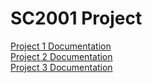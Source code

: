 # SC2001 Project
 
[Project 1 Documentation](https://github.com/edward62740/SC2001-Project/blob/main/Project1/README.md)
<br>
[Project 2 Documentation](https://github.com/edward62740/SC2001-Project/blob/main/Project2/README.md)
<br>
[Project 3 Documentation](https://github.com/edward62740/SC2001-Project/blob/main/Project3/README.md)